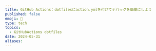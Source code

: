 ```yaml
---
title: GitHub Actions：dotfilesにaction.ymlを付けてデバッグを簡単にしよう
published: false
emoji: 🔗
type: tech
topics:
  - GitHubActions dotfiles
date: 2024-05-31
aliases:
---
```

